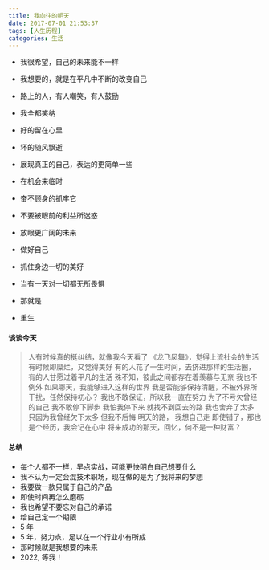 ```yaml
---
title: 我向往的明天
date: 2017-07-01 21:53:37
tags: [人生历程]
categories: 生活
---
```

* 我很希望，自己的未来能不一样

* 我想要的，就是在平凡中不断的改变自己

* 路上的人，有人嘲笑，有人鼓励

* 我全都笑纳

* 好的留在心里

* 坏的随风飘逝

* 展现真正的自己，表达的更简单一些

* 在机会来临时

* 奋不顾身的抓牢它

* 不要被眼前的利益所迷惑

* 放眼更广阔的未来

* 做好自己

* 抓住身边一切的美好

* 当有一天对一切都无所畏惧

* 那就是

* 重生

#### 谈谈今天

> 人有时候真的挺纠结，就像我今天看了 《龙飞凤舞》，觉得上流社会的生活有时候即糜烂，又觉得美好
> 有的人花了一生时间，去挤进那样的生活圈，有的人甘愿过着平凡的生活
> 殊不知，彼此之间都存在着羡慕与无奈
> 我也不例外
> 如果哪天，我能够进入这样的世界
> 我是否能够保持清醒，不被外界所干扰，任然保持初心？
> 我也不敢保证，所以我一直在努力
> 为了不亏欠曾经的自己
> 我不敢停下脚步
> 我怕我停下来
> 就找不到回去的路
> 我也舍弃了太多
> 只因为我曾经欠下太多
> 但我不后悔
> 明天的路， 我想自己走
> 即使错了，那也是个经历，我会记在心中
> 将来成功的那天，回忆，何不是一种财富？

#### 总结

* 每个人都不一样，早点实战，可能更快明白自己想要什么
* 我不认为一定会混技术职场，现在做的是为了我将来的梦想
* 我要做一款只属于自己的产品
* 即使时间再怎么磨砺
* 我也希望不要忘对自己的承诺
* 给自己定一个期限
* 5 年
* 5 年，努力点，足以在一个行业小有所成
* 那时候就是我想要的未来
* 2022, 等我！